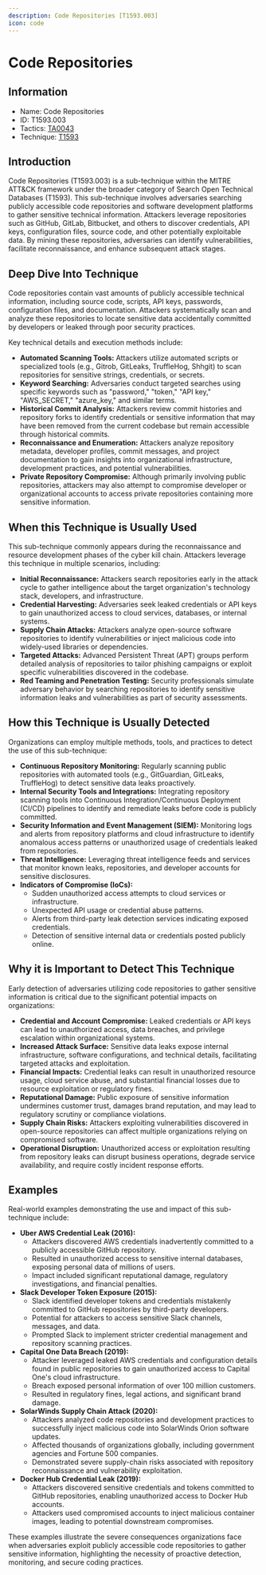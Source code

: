```yaml
---
description: Code Repositories [T1593.003]
icon: code
---
```


# Code Repositories

## Information

* Name: Code Repositories
* ID: T1593.003
* Tactics: [TA0043](../)
* Technique: [T1593](./)

## Introduction

Code Repositories (T1593.003) is a sub-technique within the MITRE ATT\&CK framework under the broader category of Search Open Technical Databases (T1593). This sub-technique involves adversaries searching publicly accessible code repositories and software development platforms to gather sensitive technical information. Attackers leverage repositories such as GitHub, GitLab, Bitbucket, and others to discover credentials, API keys, configuration files, source code, and other potentially exploitable data. By mining these repositories, adversaries can identify vulnerabilities, facilitate reconnaissance, and enhance subsequent attack stages.

## Deep Dive Into Technique

Code repositories contain vast amounts of publicly accessible technical information, including source code, scripts, API keys, passwords, configuration files, and documentation. Attackers systematically scan and analyze these repositories to locate sensitive data accidentally committed by developers or leaked through poor security practices.

Key technical details and execution methods include:

* **Automated Scanning Tools:** Attackers utilize automated scripts or specialized tools (e.g., Gitrob, GitLeaks, TruffleHog, Shhgit) to scan repositories for sensitive strings, credentials, or secrets.
* **Keyword Searching:** Adversaries conduct targeted searches using specific keywords such as "password," "token," "API key," "AWS\_SECRET," "azure\_key," and similar terms.
* **Historical Commit Analysis:** Attackers review commit histories and repository forks to identify credentials or sensitive information that may have been removed from the current codebase but remain accessible through historical commits.
* **Reconnaissance and Enumeration:** Attackers analyze repository metadata, developer profiles, commit messages, and project documentation to gain insights into organizational infrastructure, development practices, and potential vulnerabilities.
* **Private Repository Compromise:** Although primarily involving public repositories, attackers may also attempt to compromise developer or organizational accounts to access private repositories containing more sensitive information.

## When this Technique is Usually Used

This sub-technique commonly appears during the reconnaissance and resource development phases of the cyber kill chain. Attackers leverage this technique in multiple scenarios, including:

* **Initial Reconnaissance:** Attackers search repositories early in the attack cycle to gather intelligence about the target organization's technology stack, developers, and infrastructure.
* **Credential Harvesting:** Adversaries seek leaked credentials or API keys to gain unauthorized access to cloud services, databases, or internal systems.
* **Supply Chain Attacks:** Attackers analyze open-source software repositories to identify vulnerabilities or inject malicious code into widely-used libraries or dependencies.
* **Targeted Attacks:** Advanced Persistent Threat (APT) groups perform detailed analysis of repositories to tailor phishing campaigns or exploit specific vulnerabilities discovered in the codebase.
* **Red Teaming and Penetration Testing:** Security professionals simulate adversary behavior by searching repositories to identify sensitive information leaks and vulnerabilities as part of security assessments.

## How this Technique is Usually Detected

Organizations can employ multiple methods, tools, and practices to detect the use of this sub-technique:

* **Continuous Repository Monitoring:** Regularly scanning public repositories with automated tools (e.g., GitGuardian, GitLeaks, TruffleHog) to detect sensitive data leaks proactively.
* **Internal Security Tools and Integrations:** Integrating repository scanning tools into Continuous Integration/Continuous Deployment (CI/CD) pipelines to identify and remediate leaks before code is publicly committed.
* **Security Information and Event Management (SIEM):** Monitoring logs and alerts from repository platforms and cloud infrastructure to identify anomalous access patterns or unauthorized usage of credentials leaked from repositories.
* **Threat Intelligence:** Leveraging threat intelligence feeds and services that monitor known leaks, repositories, and developer accounts for sensitive disclosures.
* **Indicators of Compromise (IoCs):**
  * Sudden unauthorized access attempts to cloud services or infrastructure.
  * Unexpected API usage or credential abuse patterns.
  * Alerts from third-party leak detection services indicating exposed credentials.
  * Detection of sensitive internal data or credentials posted publicly online.

## Why it is Important to Detect This Technique

Early detection of adversaries utilizing code repositories to gather sensitive information is critical due to the significant potential impacts on organizations:

* **Credential and Account Compromise:** Leaked credentials or API keys can lead to unauthorized access, data breaches, and privilege escalation within organizational systems.
* **Increased Attack Surface:** Sensitive data leaks expose internal infrastructure, software configurations, and technical details, facilitating targeted attacks and exploitation.
* **Financial Impacts:** Credential leaks can result in unauthorized resource usage, cloud service abuse, and substantial financial losses due to resource exploitation or regulatory fines.
* **Reputational Damage:** Public exposure of sensitive information undermines customer trust, damages brand reputation, and may lead to regulatory scrutiny or compliance violations.
* **Supply Chain Risks:** Attackers exploiting vulnerabilities discovered in open-source repositories can affect multiple organizations relying on compromised software.
* **Operational Disruption:** Unauthorized access or exploitation resulting from repository leaks can disrupt business operations, degrade service availability, and require costly incident response efforts.

## Examples

Real-world examples demonstrating the use and impact of this sub-technique include:

* **Uber AWS Credential Leak (2016):**
  * Attackers discovered AWS credentials inadvertently committed to a publicly accessible GitHub repository.
  * Resulted in unauthorized access to sensitive internal databases, exposing personal data of millions of users.
  * Impact included significant reputational damage, regulatory investigations, and financial penalties.
* **Slack Developer Token Exposure (2015):**
  * Slack identified developer tokens and credentials mistakenly committed to GitHub repositories by third-party developers.
  * Potential for attackers to access sensitive Slack channels, messages, and data.
  * Prompted Slack to implement stricter credential management and repository scanning practices.
* **Capital One Data Breach (2019):**
  * Attacker leveraged leaked AWS credentials and configuration details found in public repositories to gain unauthorized access to Capital One's cloud infrastructure.
  * Breach exposed personal information of over 100 million customers.
  * Resulted in regulatory fines, legal actions, and significant brand damage.
* **SolarWinds Supply Chain Attack (2020):**
  * Attackers analyzed code repositories and development practices to successfully inject malicious code into SolarWinds Orion software updates.
  * Affected thousands of organizations globally, including government agencies and Fortune 500 companies.
  * Demonstrated severe supply-chain risks associated with repository reconnaissance and vulnerability exploitation.
* **Docker Hub Credential Leak (2019):**
  * Attackers discovered sensitive credentials and tokens committed to GitHub repositories, enabling unauthorized access to Docker Hub accounts.
  * Attackers used compromised accounts to inject malicious container images, leading to potential downstream compromises.

These examples illustrate the severe consequences organizations face when adversaries exploit publicly accessible code repositories to gather sensitive information, highlighting the necessity of proactive detection, monitoring, and secure coding practices.
